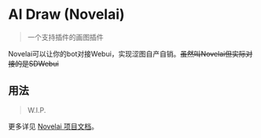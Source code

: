 # AI Draw (Novelai)

> 一个支持插件的画图插件

Novelai可以让你的bot对接Webui，实现涩图自产自销。~~虽然叫Novelai但实际对接的是SDWebui~~

## 用法

> W.I.P.

更多详见 [Novelai 项目文档](https://nb.novelai.dev)。

<project-info
    name="novelai"
    license="MIT"
    author="sena-nana"
    repoUser="NovaBot"
    repoName="nonebot-plugin-novelai"
/>

